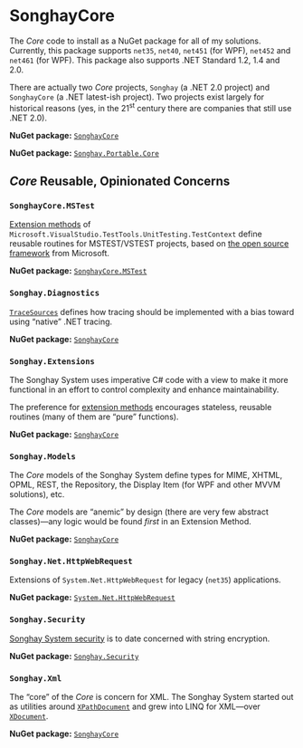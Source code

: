 # SonghayCore

The _Core_ code to install as a NuGet package for all of my solutions. Currently, this package supports `net35`, `net40`, `net451` (for WPF), `net452` and `net461` (for WPF). This package also supports .NET Standard 1.2, 1.4 and 2.0.

There are actually two _Core_ projects, `Songhay` (a .NET 2.0 project) and `SonghayCore` (a .NET latest-ish project). Two projects exist largely for historical reasons (yes, in the 21<sup>st</sup> century there are companies that still use .NET 2.0).

**NuGet package:** [`SonghayCore`](https://www.nuget.org/packages/SonghayCore/)

**NuGet package:** [`Songhay.Portable.Core`](https://www.nuget.org/packages/Songhay.Portable.Core/)

## _Core_ Reusable, Opinionated Concerns

### `SonghayCore.MSTest`

[Extension methods](https://github.com/BryanWilhite/SonghayCore/blob/master/SonghayCore.MSTest/Extensions/TestContextExtensions.cs) of `Microsoft.VisualStudio.TestTools.UnitTesting.TestContext` define reusable routines for MSTEST/VSTEST projects, based on [the open source framework](https://github.com/Microsoft/vstest) from Microsoft.

**NuGet package:** [`SonghayCore.MSTest`](http://www.nuget.org/packages/SonghayCore.MSTest/)

### `Songhay.Diagnostics`

[`TraceSources`](https://github.com/BryanWilhite/SonghayCore/blob/master/SonghayCore/Diagnostics/TraceSources.cs) defines how tracing should be implemented with a bias toward using “native” .NET tracing.

**NuGet package:** [`SonghayCore`](https://www.nuget.org/packages/SonghayCore/)

### `Songhay.Extensions`

The Songhay System uses imperative C# code with a view to make it more functional in an effort to control complexity and enhance maintainability.

The preference for [extension methods](https://github.com/BryanWilhite/SonghayCore/tree/master/SonghayCore/Extensions) encourages stateless, reusable routines (many of them are “pure” functions).

**NuGet package:** [`SonghayCore`](https://www.nuget.org/packages/SonghayCore/)

### `Songhay.Models`

The _Core_ models of the Songhay System define types for MIME, XHTML, OPML, REST, the Repository, the Display Item (for WPF and other MVVM solutions), etc.

The _Core_ models are “anemic” by design (there are very few abstract classes)—any logic would be found _first_ in an Extension Method.

**NuGet package:** [`SonghayCore`](https://www.nuget.org/packages/SonghayCore/)

### `Songhay.Net.HttpWebRequest`

Extensions of `System.Net.HttpWebRequest` for legacy (`net35`) applications.

**NuGet package:** [`System.Net.HttpWebRequest`](https://www.nuget.org/packages/Songhay.Net.HttpWebRequest/)

### `Songhay.Security`

[Songhay System security](https://github.com/BryanWilhite/SonghayCore/tree/master/Songhay.Security) is to date concerned with string encryption.

**NuGet package:** [`Songhay.Security`](https://www.nuget.org/packages/Songhay.Security/)

### `Songhay.Xml`

The “core” of the _Core_ is concern for XML. The Songhay System started out as utilities around [`XPathDocument`](https://msdn.microsoft.com/en-us/library/system.xml.xpath.xpathdocument(v=vs.110).aspx) and grew into LINQ for XML—over [`XDocument`](https://msdn.microsoft.com/en-us/library/system.xml.linq.xdocument(v=vs.110).aspx).

**NuGet package:** [`SonghayCore`](https://www.nuget.org/packages/SonghayCore/)
